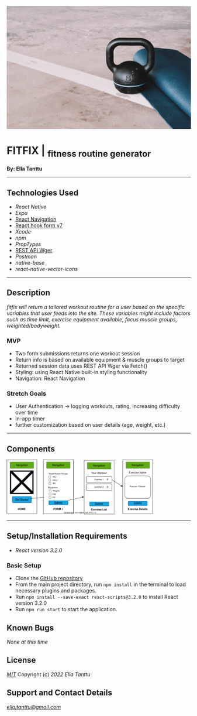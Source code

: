 <img title="exercise equipment" src="img/exercise_equipment.jpg" width="600px">

# FITFIX | <sub>fitness routine generator</sub>

**By: Ella Tanttu**

---

## **Technologies Used**

- _React Native_
- _Expo_
- [React Navigation](https://reactnavigation.org/)
- [React hook form v7](https://react-hook-form.com/get-started)
- _Xcode_
- _npm_
- _PropTypes_
- [REST API Wger](https://wger.de/en/software/api)
- _Postman_
- _native-base_
- _react-native-vector-icons_

---

## **Description**

_fitfix will return a tailored workout routine for a user based on the specific variables that user feeds into the site. These variables might include factors such as time limit, exercise equipment available, focus muscle groups, weighted/bodyweight._

### MVP

- Two form submissions returns one workout session
- Return info is based on available equipment & muscle groups to target
- Returned session data uses REST API Wger via Fetch()
- Styling: using React Native built-in styling functionality
- Navigation: React Navigation

### Stretch Goals

- User Authentication -> logging workouts, rating, increasing difficulty over time
- in-app timer
- further customization based on user details (age, weight, etc.)

---

## **Components**

<img title="component diagram" src="img/fitfixComponents_v2.svg" width="400px">

---

## **Setup/Installation Requirements**

- _React version 3.2.0_

### Basic Setup

- Clone the [GitHub repository](https://github.com/ellajtanttu/fitFix)
- From the main project directory, run `npm install` in the terminal to load necessary plugins and packages.
- Run `npm install --save-exact react-scripts@3.2.0` to install React version 3.2.0
- Run `npm run start` to start the application.

## **Known Bugs**

_None at this time_

## **License**

_[MIT](https://opensource.org/licenses/MIT)_
Copyright (c) _2022 Ella Tanttu_

## **Support and Contact Details**

_[ellajtanttu@gmail.com](mailto:ellajtanttu@gmail.com)_
